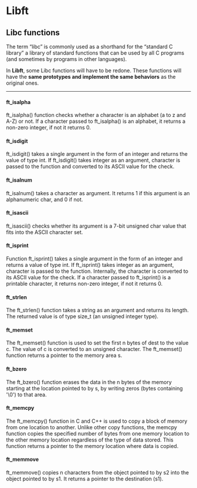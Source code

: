 # Libft

## Libc functions

The term “libc” is commonly used as a shorthand for the “standard
C library” a library of standard functions that can be used by
all C programs (and sometimes by programs in other languages).

In **Libft**, some Libc functions will have to be redone. These
functions will have the **same prototypes and implement the same 
behaviors** as the original ones.

---

#### ft_isalpha

ft_isalpha() function checks whether a character is an alphabet (a to z and A-Z) or not.
If a character passed to ft_isalpha() is an alphabet, it returns a non-zero integer, if not it returns 0.


#### ft_isdigit

ft_isdigit() takes a single argument in the form of an integer and returns the value of type int.
If ft_isdigit() takes integer as an argument, character is passed to the function and converted
to its ASCII value for the check.


#### ft_isalnum

ft_isalnum() takes a character as argument. It returns 1 if this argument is an alphanumeric char, and 0 if not.


#### ft_isascii

ft_isascii() checks whether its argument is a 7-bit unsigned char value that fits into the ASCII character set.

#### ft_isprint

Function ft_isprint() takes a single argument in the form of an integer and returns a value of type int.
If ft_isprint() takes integer as an argument, character is passed to the function. Internally, the character 
is converted to its ASCII value for the check. If a character passed to ft_isprint() is a printable character,
it returns non-zero integer, if not it returns 0.


#### ft_strlen

The ft_strlen() function takes a string as an argument and returns its length. The returned value is of type size_t (an unsigned integer type).


#### ft_memset

The ft_memset() function is used to set the first n bytes of dest to the value c. The value of c is converted to an unsigned character.
The ft_memset() function returns a pointer to the memory area s.


#### ft_bzero

The ft_bzero() function erases the data in the n bytes of the memory starting at the location pointed to by s, by writing zeros (bytes
containing '\0') to that area.


#### ft_memcpy

The ft_memcpy() function in C and C++ is used to copy a block of memory from one location to another. Unlike other copy functions, the memcpy function 
copies the specified number of bytes from one memory location to the other memory location regardless of the type of data stored.
This function returns a pointer to the memory location where data is copied.


#### ft_memmove

ft_memmove() copies n characters from the object pointed to by s2 into the object pointed to by s1. It returns a pointer to the destination (s1).

